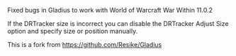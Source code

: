 Fixed bugs in Gladius to work with World of Warcraft War Within 11.0.2

If the DRTracker size is incorrect you can disable the DRTracker Adjust Size option and specify size or position manually.


This is a fork from https://github.com/Resike/Gladius
